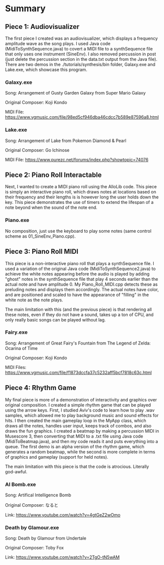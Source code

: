 # Summary
## Piece 1: Audiovisualizer
The first piece I created was an audiovisualizer, which displays a frequency amplitude wave as the song plays. I used Java code (MidiToSynthSequence.java) to covert a MIDI file to a synthSequence file that only uses one instrument (SineEnv). I also removed percussion in post (just delete the percussion section in the data.txt output from the Java file). There are two demos in the ./tutorials/synthesis/bin folder, Galaxy.exe and Lake.exe, which showcase this program.
### Galaxy.exe
Song: Arrangement of Gusty Garden Galaxy from Super Mario Galaxy

Original Composer: Koji Kondo

MIDI File: https://www.vgmusic.com/file/98ed5cf946dba46cdcc7b589e87596a8.html
### Lake.exe
Song: Arrangement of Lake from Pokemon Diamond & Pearl

Original Composer: Go Ichinose

MIDI File: https://www.purezc.net/forums/index.php?showtopic=74076
## Piece 2: Piano Roll Interactable
Next, I wanted to create a MIDI piano roll using the AlloLib code. This piece is simply an interactive piano roll, which draws notes at locations based on their frequency and their lengths is is however long the user holds down the key. This piece demonstrates the use of timers to extend the lifespan of a note beyond when the sound of the note end.
### Piano.exe
No composition, just use the keyboard to play some notes (same control scheme as 01_SineEnv_Piano.cpp).
## Piece 3: Piano Roll MIDI
This piece is a non-interactive piano roll that plays a synthSequence file. I used a variation of the original Java code (MidiToSynthSequence2.java) to achieve the white notes appearing before the audio is played by adding "ghost" notes in the synthSequence file that play 4 seconds earlier than the actual note and have amplitude 0. My Piano_Roll_MIDI.cpp detects these as preluding notes and displays them accordingly. The actual notes have color, and are positioned and scaled to have the appearance of "filling" in the white note as the note plays.

The main limitation with this (and the previous piece) is that rendering all these notes, even if they do not have a sound, takes up a ton of CPU, and only really basic songs can be played without lag.
### Fairy.exe
Song: Arrangement of Great Fairy's Fountain from The Legend of Zelda: Ocarina of Time

Original Composer: Koji Kondo

MIDI Files: https://www.vgmusic.com/file/f1873dccfa37c5232aff5bcf7818c63c.html
## Piece 4: Rhythm Game
My final piece is more of a demonstration of interactivity and graphics over original composition. I created a simple rhythm game that can be played using the arrow keys. First, I studied Aviv's code to learn how to play .wav samples, which allowed me to play background music and sound effects for hits. I then created the main gameplay loop in the MyApp class, which draws all the notes, handles user input, keeps track of combos, and also draws the fun graphics. I created a beatmap by making a percussion MIDI in Musescore 3, then converting that MIDI to a .txt file using Java code (MidiToBeatmap.java), and then my code reads it and puts everything into a queue. The first demo is an alpha version of the rhythm game, which generates a random beatmap, while the second is more complete in terms of graphics and gameplay (support for held notes).

The main limitation with this piece is that the code is atrocious. Literally god-awful.
### AI Bomb.exe
Song: Artifical Intelligence Bomb

Original Composer: なると

Link: https://www.youtube.com/watch?v=4gtGeZ2wOmo

### Death by Glamour.exe
Song: Death by Glamour from Undertale

Original Composer: Toby Fox

Link: https://www.youtube.com/watch?v=2TgO-tN5wAM
